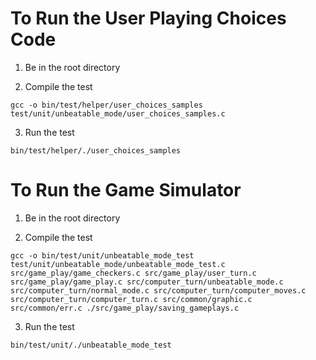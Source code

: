 # To Run the User Playing Choices Code

1. Be in the root directory

2. Compile the test

```
gcc -o bin/test/helper/user_choices_samples test/unit/unbeatable_mode/user_choices_samples.c
```

3. Run the test

```
bin/test/helper/./user_choices_samples
```

# To Run the Game Simulator

1. Be in the root directory

2. Compile the test

```
gcc -o bin/test/unit/unbeatable_mode_test test/unit/unbeatable_mode/unbeatable_mode_test.c src/game_play/game_checkers.c src/game_play/user_turn.c src/game_play/game_play.c src/computer_turn/unbeatable_mode.c src/computer_turn/normal_mode.c src/computer_turn/computer_moves.c src/computer_turn/computer_turn.c src/common/graphic.c src/common/err.c ./src/game_play/saving_gameplays.c
```

3. Run the test

```
bin/test/unit/./unbeatable_mode_test
```
